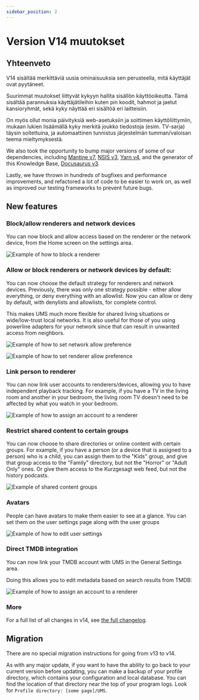 ```yaml
---
sidebar_position: 2
---
```


# Version V14 muutokset

## Yhteenveto

V14 sisältää merkittäviä uusia ominaisuuksia sen perusteella, mitä käyttäjät ovat pyytäneet.

Suurimmat muutokset liittyvät kykyyn hallita sisällön käyttöoikeutta. Tämä sisältää parannuksia käyttäjätileihin kuten pin koodit, hahmot ja jaetut kansioryhmät, sekä kyky näyttää eri sisältöä eri laitteisiin.

On myös ollut monia päivityksiä web-asetuksiin ja soittimen käyttöliittymiin, mukaan lukien lisäämällä kyky merkitä joukko tiedostoja (esim. TV-sarja) täysin soitettuina, ja automaattinen tunnistus järjestelmän tumman/valoisan teema mieltymyksestä.

We also took the opportunity to bump major versions of some of our dependencies, including [Mantine v7](https://mantine.dev/), [NSIS v3](https://nsis.sourceforge.io/Download), [Yarn v4](https://yarnpkg.com/), and the generator of this Knowledge Base, [Docusaurus v3](https://docusaurus.io/).

Lastly, we have thrown in hundreds of bugfixes and performance improvements, and refactored a lot of code to be easier to work on, as well as improved our testing frameworks to prevent future bugs.

## New features

### Block/allow renderers and network devices

You can now block and allow access based on the renderer or the network device, from the Home screen on the settings area.

![Example of how to block a renderer](@site/docs/img/whats-new-in-v14-block-renderer.png)

### Allow or block renderers or network devices by default:

You can now choose the default strategy for renderers and network devices. Previously, there was only one strategy possible - either allow everything, or deny everything with an allowlist. Now you can allow or deny by default, with denylists and allowlists, for complete control.

This makes UMS much more flexible for shared living situations or wide/low-trust local networks. It is also useful for those of you using powerline adapters for your network since that can result in unwanted access from neighbors.

![Example of how to set network allow preference](@site/docs/img/whats-new-in-v14-network-allowblock-preference.png)

![Example of how to set renderer allow preference](@site/docs/img/whats-new-in-v14-renderer-allow-preference.png)

### Link person to renderer

You can now link user accounts to renderers/devices, allowing you to have independent playback tracking. For example, if you have a TV in the living room and another in your bedroom, the living room TV doesn't need to be affected by what you watch in your bedroom.

![Example of how to assign an account to a renderer](@site/docs/img/whats-new-in-v14-assign-account-to-renderer.png)

### Restrict shared content to certain groups

You can now choose to share directories or online content with certain groups. For example, if you have a person (or a device that is assigned to a person) who is a child, you can assign them to the "Kids" group, and give that group access to the "Family" directory, but not the "Horror" or "Adult Only" ones. Or give them access to the Kurzgesagt web feed, but not the history podcasts.

![Example of shared content groups](@site/docs/img/whats-new-in-v14-shared-content-group.png)

### Avatars

People can have avatars to make them easier to see at a glance. You can set them on the user settings page along with the user groups

![Example of how to edit user settings](@site/docs/img/whats-new-in-v14-user-avatar.png)

### Direct TMDB integration

You can now link your TMDB account with UMS in the General Settings area.

Doing this allows you to edit metadata based on search results from TMDB:

![Example of how to assign an account to a renderer](@site/docs/img/whats-new-in-v14-tmdb-edit-metadata.png)

### More

For a full list of all changes in v14, see [the full changelog](https://github.com/UniversalMediaServer/UniversalMediaServer/blob/main/CHANGELOG.md).

## Migration

There are no special migration instructions for going from v13 to v14.

As with any major update, if you want to have the ability to go back to your current version before updating, you can make a backup of your profile directory, which contains your configuration and local database. You can find the location of that directory near the top of your program logs. Look for `Profile directory: [some page]/UMS`.
